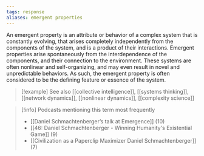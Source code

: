 ```yaml
---
tags: response
aliases: emergent properties
---
```


An emergent property is an attribute or behavior of a complex system that is constantly evolving, that arises completely independently from the components of the system, and is a product of their interactions. Emergent properties arise spontaneously from the interdependence of the components, and their connection to the environment. These systems are often nonlinear and self-organizing, and may even result in novel and unpredictable behaviors. As such, the emergent property is often considered to be the defining feature or essence of the system.

> [!example] See also
> [[collective intelligence]], [[systems thinking]], [[network dynamics]], [[nonlinear dynamics]], [[complexity science]]

> [!info] Podcasts mentioning this term most frequently
> * [[Daniel Schmachtenberger’s talk at Emergence]] (10)
> * [[46: Daniel Schmachtenberger - Winning Humanity's Existential Game]] (9)
> * [[Civilization as a Paperclip Maximizer   Daniel Schmachtenberger]] (7)
